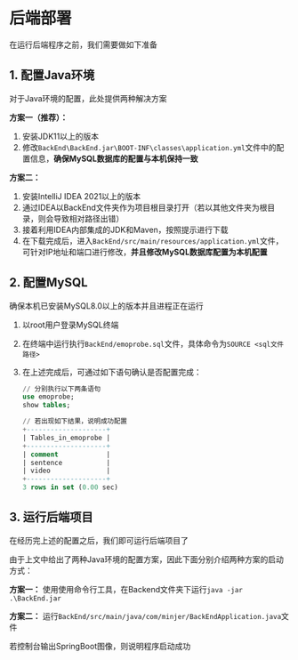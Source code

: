 # 后端部署

在运行后端程序之前，我们需要做如下准备

## 1. 配置Java环境

对于Java环境的配置，此处提供两种解决方案

**方案一（推荐）：**

1. 安装JDK11以上的版本
2. 修改`‪BackEnd\BackEnd.jar\BOOT-INF\classes\application.yml`文件中的配置信息，**确保MySQL数据库的配置与本机保持一致**

**方案二：**

1. 安装IntelliJ IDEA 2021以上的版本
2. 通过IDEA以BackEnd文件夹作为项目根目录打开（若以其他文件夹为根目录，则会导致相对路径出错）
3. 接着利用IDEA内部集成的JDK和Maven，按照提示进行下载
4. 在下载完成后，进入`BackEnd/src/main/resources/application.yml`文件，可针对IP地址和端口进行修改，**并且修改MySQL数据库配置为本机配置**

## 2. 配置MySQL

确保本机已安装MySQL8.0以上的版本并且进程正在运行

1. 以root用户登录MySQL终端

2. 在终端中运行执行`BackEnd/emoprobe.sql`文件，具体命令为`SOURCE <sql文件路径>`

3. 在上述完成后，可通过如下语句确认是否配置完成：

   ```sql
   // 分别执行以下两条语句
   use emoprobe;
   show tables;
   
   // 若出现如下结果，说明成功配置
   +--------------------+
   | Tables_in_emoprobe |
   +--------------------+
   | comment            |
   | sentence           |
   | video              |
   +--------------------+
   3 rows in set (0.00 sec)
   ```

   

## 3. 运行后端项目

在经历完上述的配置之后，我们即可运行后端项目了



由于上文中给出了两种Java环境的配置方案，因此下面分别介绍两种方案的启动方式：

**方案一：** 使用使用命令行工具，在Backend文件夹下运行`java -jar .\BackEnd.jar`

**方案二：** 运行`BackEnd/src/main/java/com/minjer/BackEndApplication.java`文件



若控制台输出SpringBoot图像，则说明程序启动成功